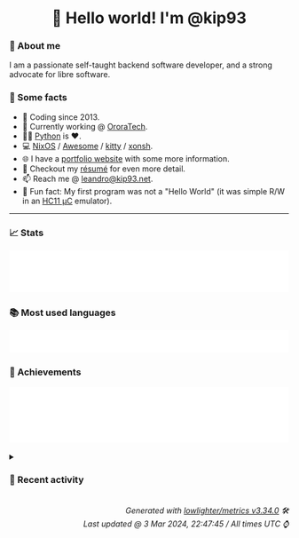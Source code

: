 <!-- README template, populated using this action:
     https://github.com/kip93/kip93/blob/main/.github/workflows/readme.yml. -->

<h1 align="center">👋 Hello world! I'm @kip93</h1> <!-- LOGIN => username -->

### 👤 About me

I am a passionate self-taught backend software developer, and a strong advocate for libre software.


### 💬 Some facts

* 📅 Coding since 2013.
* 💼 Currently working @ [OroraTech](https://ororatech.com/).
* 👨‍💻 [Python](https://github.com/search?q=user%3Akip93&l=python) is ❤️. <!-- LOGIN => username -->
* 💻 [NixOS](https://github.com/NixOS/) /
     [Awesome](https://github.com/awesomeWM/) /
     [kitty](https://github.com/kovidgoyal/kitty/) /
     [xonsh](https://github.com/xonsh/).
* 🌐 I have a [portfolio website](https://kip93.net/) with some more information.
* 📝 Checkout my [résumé](https://kip93.net/resume/) for even more detail.
* 📫 Reach me @ [leandro@kip93.net](mailto:leandro@kip93.net).
* 🎲 Fun fact: My first program was not a "Hello World" (it was simple R/W in an [HC11 µC](https://en.wikipedia.org/wiki/68HC11) emulator).


-----------------------------------------------------------------------------------------------------------------------


### 📈 Stats

![](./stats.svg)


### 📚 Most used languages <!-- by percentage, in decreasing order -->

![](./languages.svg)


### 🏅 Achievements

![](./achievements.svg)


<details> <!-- Last activity -->
<!-- Almost verbatim copy of https://github.com/lowlighter/metrics/blob/latest/source/templates/markdown/partials/activity.ejs, but restructured to be foldable. -->
<summary><h3>📰 Recent activity</h3></summary>

* 🌟 Starred [cwensley/pablodraw](https://github.com/cwensley/pablodraw)
  * *On 3 Mar 2024, 18:39:37*
* 🌟 Starred [susam/pcface](https://github.com/susam/pcface)
  * *On 3 Mar 2024, 14:05:54*
* 🔃 Opened [#293018 calibre-web: Add LDAP dependency](https://github.com/NixOS/nixpkgs/pull/293018) in [NixOS/nixpkgs](https://github.com/NixOS/nixpkgs)
                * 3 files changed `++41 --0`
  * *On 3 Mar 2024, 13:56:28*
* ⏺️ Created new branch chore/calibre-web-ldap in [kip93/nixpkgs](https://github.com/kip93/nixpkgs)
  * *On 3 Mar 2024, 12:53:12*
</details>


<h6 align="right"><em>
    Generated with <a href="https://github.com/lowlighter/metrics/tree/latest/">lowlighter/metrics v3.34.0</a> 🛠️<br> <!-- VERSION => MAJOR.minor.patch -->
    Last updated @ 3 Mar 2024, 22:47:45 / All times UTC ⌚ <!-- meta.generated => DD/MM/YYYY, hh:mm -->
</em></h6>
